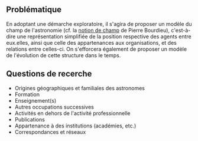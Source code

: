 ## Problématique

En adoptant une démarche exploratoire, il s'agira de proposer un modèle du champ de l'astronomie (cf. la [notion de champ](https://fr.wikipedia.org/wiki/Champ_(sociologie)) de Pierre Bourdieu), c'est-à-dire une représentation simplifiée de la position respective des agents entre eux.elles, ainsi que celle des appartenances aux organisations, et des relations entre celles-ci. On s'efforcera également de proposer un modèle de l'évolution de cette structure dans le temps.

## Questions de recerche

* Origines géographiques et familiales des astronomes
* Formation
* Enseignement(s)
* Autres occupations successives
* Activités en dehors de l'activité professionnelle
* Publications
* Appartenance à des institutions (académies, etc.)
* Correspondances et réseaux

